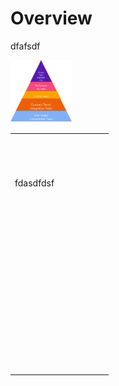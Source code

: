 

# Overview

dfafsdf<div><img style="height:100px;" src="./../files/file_a6bc0511b877d3af.png"><br><table style="width:100%" id="tableInRichEditor_1660540387411"><tbody><tr><td class="border-normal" style="height: 42px; width: 49%;" id="0-0" colspan="1" rowspan="1"> <br> <br> <br> <br> fdasdfdsf<br> <br> <br> <br> <br> <br> <br> <br> <br> <br> </td><td class="border-normal" style="height:42px;width:49%" rowspan="1" colspan="1" id="0-1"> </td></tr><tr><td class="border-normal" style="height:42px;width:49%" colspan="1" id="1-0"> </td><td class="border-normal" style="height:42px;width:49%" rowspan="1" colspan="1" id="1-1"> </td></tr><tr><td class="border-normal" style="height:42px;width:49%" colspan="1" id="2-0"> </td><td class="border-normal" style="height:42px;width:49%" rowspan="1" colspan="1" id="2-1"> </td></tr><tr><td class="border-normal" style="height:42px;width:49%" colspan="1" id="3-0"> </td><td class="border-normal" style="height:42px;width:49%" rowspan="1" colspan="1" id="3-1"> </td></tr></tbody></table><br></div>

